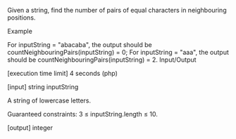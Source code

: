 Given a string, find the number of pairs of equal characters in neighbouring positions.

Example

For inputString = "abacaba", the output should be
countNeighbouringPairs(inputString) = 0;
For inputString = "aaa", the output should be
countNeighbouringPairs(inputString) = 2.
Input/Output

[execution time limit] 4 seconds (php)

[input] string inputString

A string of lowercase letters.

Guaranteed constraints:
3 ≤ inputString.length ≤ 10.

[output] integer
